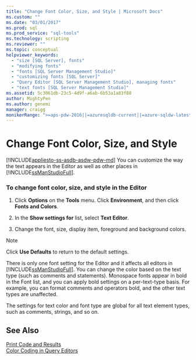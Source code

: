 ```yaml
---
title: "Change Font Color, Size, and Style | Microsoft Docs"
ms.custom: ""
ms.date: "03/01/2017"
ms.prod: sql
ms.prod_service: "sql-tools"
ms.technology: scripting
ms.reviewer: ""
ms.topic: conceptual
helpviewer_keywords: 
  - "size [SQL Server], fonts"
  - "modifying fonts"
  - "fonts [SQL Server Management Studio]"
  - "customizing fonts [SQL Server]"
  - "Query Editor [SQL Server Management Studio], managing fonts"
  - "text fonts [SQL Server Management Studio]"
ms.assetid: 5c3061db-23c5-4d9f-a6ab-6b53a1a83f88
author: MightyPen
ms.author: genemi
manager: craigg
monikerRange: ">=aps-pdw-2016||=azuresqldb-current||=azure-sqldw-latest||>=sql-server-2016||=sqlallproducts-allversions||>=sql-server-linux-2017||=azuresqldb-mi-current"
---
```

# Change Font Color, Size, and Style
[!INCLUDE[appliesto-ss-asdb-asdw-pdw-md](../../includes/appliesto-ss-asdb-asdw-pdw-md.md)]
  You can customize the way the text appears in the Editor as well as other places in [!INCLUDE[ssManStudioFull](../../includes/ssmanstudiofull-md.md)].  
  
### To change font color, size, and style in the Editor  
  
1.  Click **Options** on the **Tools** menu. Click **Environment**, and then click **Fonts and Colors**.  
  
2.  In the **Show settings for** list, select **Text Editor**.  
  
3.  Change the font, size, display item, foreground and background colors.  
  
> [!NOTE]  
>  Click **Use Defaults** to return to the default settings.  
  
 There is only one font setting for the Editor and it affects all editors in [!INCLUDE[ssManStudioFull](../../includes/ssmanstudiofull-md.md)]. You can change the color based on the text type (such as comments and statements). Monospace fonts appear in bold in the Font list, and you can apply bold settings on a per-text-type basis. For example, you can format comments and operators bold, and the other text types are unaffected.  
  
 The settings for text color and font type are global for all text element types, such as comments, strings, and so on.  
  
## See Also  
 [Print Code and Results](../../relational-databases/scripting/print-code-and-results.md)   
 [Color Coding in Query Editors](../../relational-databases/scripting/color-coding-in-query-editors.md)  
  
  
